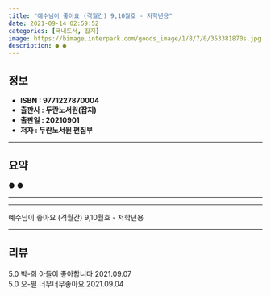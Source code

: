 ```yaml
---
title: "예수님이 좋아요 (격월간) 9,10월호 - 저학년용"
date: 2021-09-14 02:59:52
categories: [국내도서, 잡지]
image: https://bimage.interpark.com/goods_image/1/8/7/0/353381870s.jpg
description: ● ●
---
```


## **정보**

- **ISBN : 9771227870004**
- **출판사 : 두란노서원(잡지)**
- **출판일 : 20210901**
- **저자 : 두란노서원 편집부**

------



## **요약**

●  ●  

------



------


예수님이 좋아요 (격월간) 9,10월호 - 저학년용 

------


## **리뷰** 

5.0 박-희 아들이 좋아합니다  2021.09.07 <br/>5.0 오-필 너무너무좋아요 2021.09.04 <br/>
